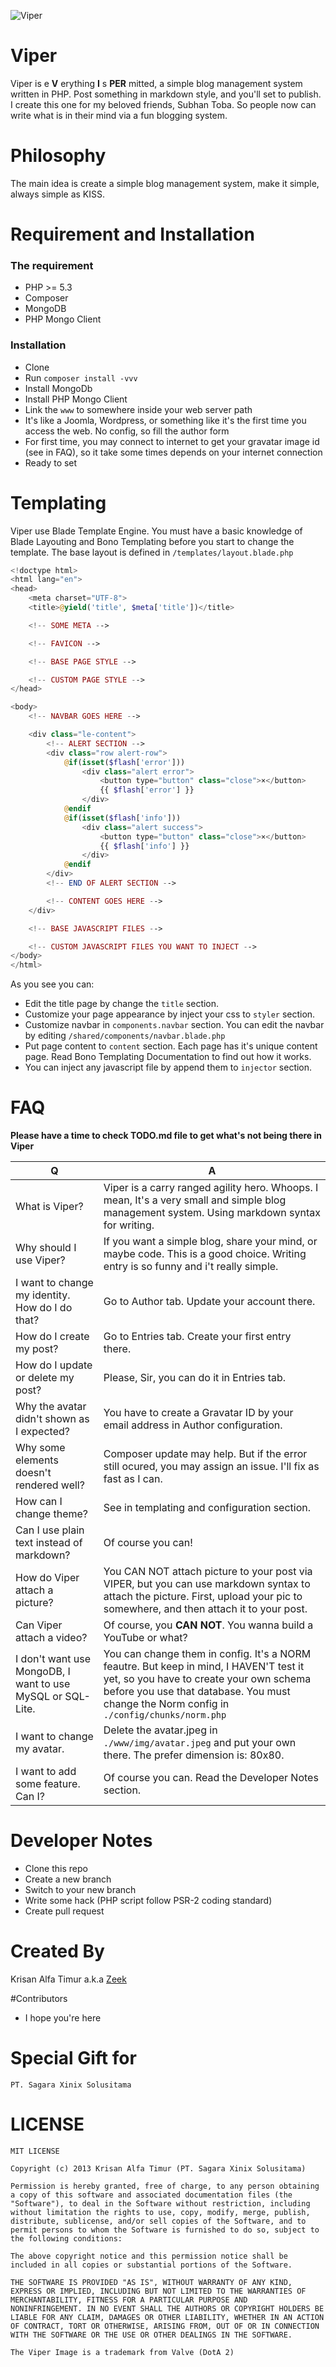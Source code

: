 ![Viper](https://github.com/krisanalfa/viper/raw/master/www/img/viper.png)

# Viper
Viper is e **V** erything **I** s **PER** mitted, a simple blog management system written in PHP.
Post something in markdown style, and you'll set to publish. I create this one for my beloved friends, Subhan Toba. So people now can write what is in their mind via a fun blogging system.

# Philosophy
The main idea is create a simple blog management system, make it simple, always simple as KISS.

# Requirement and Installation

### The requirement
- PHP >= 5.3
- Composer
- MongoDB
- PHP Mongo Client

### Installation
- Clone
- Run `composer install -vvv`
- Install MongoDb
- Install PHP Mongo Client
- Link the `www` to somewhere inside your web server path
- It's like a Joomla, Wordpress, or something like it's the first time you access the web. No config, so fill the author form
- For first time, you may connect to internet to get your gravatar image id (see in FAQ), so it take some times depends on your internet connection
- Ready to set

# Templating
Viper use Blade Template Engine. You must have a basic knowledge of Blade Layouting and Bono Templating before you start to change the template. The base layout is defined in `/templates/layout.blade.php`
```php
<!doctype html>
<html lang="en">
<head>
    <meta charset="UTF-8">
    <title>@yield('title', $meta['title'])</title>

    <!-- SOME META -->

    <!-- FAVICON -->

    <!-- BASE PAGE STYLE -->

    <!-- CUSTOM PAGE STYLE -->
</head>

<body>
    <!-- NAVBAR GOES HERE -->

    <div class="le-content">
        <!-- ALERT SECTION -->
        <div class="row alert-row">
            @if(isset($flash['error']))
                <div class="alert error">
                    <button type="button" class="close">×</button>
                    {{ $flash['error'] }}
                </div>
            @endif
            @if(isset($flash['info']))
                <div class="alert success">
                    <button type="button" class="close">×</button>
                    {{ $flash['info'] }}
                </div>
            @endif
        </div>
        <!-- END OF ALERT SECTION -->

        <!-- CONTENT GOES HERE -->
    </div>

    <!-- BASE JAVASCRIPT FILES -->

    <!-- CUSTOM JAVASCRIPT FILES YOU WANT TO INJECT -->
</body>
</html>

```

As you see you can:
- Edit the title page by change the `title` section.
- Customize your page appearance by inject your css to `styler` section.
- Customize navbar in `components.navbar` section. You can edit the navbar by editing `/shared/components/navbar.blade.php`
- Put page content to `content` section. Each page has it's unique content page. Read Bono Templating Documentation to find out how it works.
- You can inject any javascript file by append them to `injector` section.

# FAQ
**Please have a time to check TODO.md file to get what's not being there in Viper**

|   Q   |   A   |
|-------|-------|
|What is Viper? | Viper is a carry ranged agility hero. Whoops. I mean, It's a very small and simple blog management system. Using markdown syntax for writing.|
|Why should I use Viper? | If you want a simple blog, share your mind, or maybe code. This is a good choice. Writing entry is so funny and i't really simple.|
|I want to change my identity. How do I do that? | Go to Author tab. Update your account there.|
|How do I create my post? | Go to Entries tab. Create your first entry there.|
|How do I update or delete my post? | Please, Sir, you can do it in Entries tab.|
|Why the avatar didn't shown as I expected? | You have to create a Gravatar ID by your email address in Author configuration.|
|Why some elements doesn't rendered well? | Composer update may help. But if the error still ocured, you may assign an issue. I'll fix as fast as I can.|
|How can I change theme? | See in templating and configuration section.|
|Can I use plain text instead of markdown? | Of course you can!|
|How do Viper attach a picture? | You CAN NOT attach picture to your post via VIPER, but you can use markdown syntax to attach the picture. First, upload your pic to somewhere, and then attach it to your post.|
|Can Viper attach a video? | Of course, you **CAN NOT**. You wanna build a YouTube or what?|
|I don't want use MongoDB, I want to use MySQL or SQL-Lite. | You can change them in config. It's a NORM feautre. But keep in mind, I HAVEN'T test it yet, so you have to create your own schema before you use that database. You must change the Norm config in `./config/chunks/norm.php`|
|I want to change my avatar. | Delete the avatar.jpeg in `./www/img/avatar.jpeg` and put your own there. The prefer dimension is: 80x80.|
|I want to add some feature. Can I? | Of course you can. Read the Developer Notes section.|

# Developer Notes
- Clone this repo
- Create a new branch
- Switch to your new branch
- Write some hack (PHP script follow PSR-2 coding standard)
- Create pull request

# Created By
Krisan Alfa Timur a.k.a [Zeek](https://twitter.com/krisanalfa)

#Contributors
- I hope you're here

# Special Gift for
```
PT. Sagara Xinix Solusitama
```

# LICENSE
```
MIT LICENSE

Copyright (c) 2013 Krisan Alfa Timur (PT. Sagara Xinix Solusitama)

Permission is hereby granted, free of charge, to any person obtaining
a copy of this software and associated documentation files (the
"Software"), to deal in the Software without restriction, including
without limitation the rights to use, copy, modify, merge, publish,
distribute, sublicense, and/or sell copies of the Software, and to
permit persons to whom the Software is furnished to do so, subject to
the following conditions:

The above copyright notice and this permission notice shall be
included in all copies or substantial portions of the Software.

THE SOFTWARE IS PROVIDED "AS IS", WITHOUT WARRANTY OF ANY KIND,
EXPRESS OR IMPLIED, INCLUDING BUT NOT LIMITED TO THE WARRANTIES OF
MERCHANTABILITY, FITNESS FOR A PARTICULAR PURPOSE AND
NONINFRINGEMENT. IN NO EVENT SHALL THE AUTHORS OR COPYRIGHT HOLDERS BE
LIABLE FOR ANY CLAIM, DAMAGES OR OTHER LIABILITY, WHETHER IN AN ACTION
OF CONTRACT, TORT OR OTHERWISE, ARISING FROM, OUT OF OR IN CONNECTION
WITH THE SOFTWARE OR THE USE OR OTHER DEALINGS IN THE SOFTWARE.
```

```
The Viper Image is a trademark from Valve (DotA 2)
```
